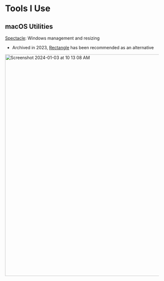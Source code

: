 # Tools I Use

## macOS Utilities

[Spectacle](https://github.com/eczarny/spectacle): Windows management and resizing
- Archived in 2023, [Rectangle](https://github.com/rxhanson/Rectangle) has been recommended as an alternative

<img width="728" alt="Screenshot 2024-01-03 at 10 13 08 AM" src="https://github.com/paradite/tools/assets/1209810/6959b877-e566-48e3-ad20-6b6fa6ff232f">
